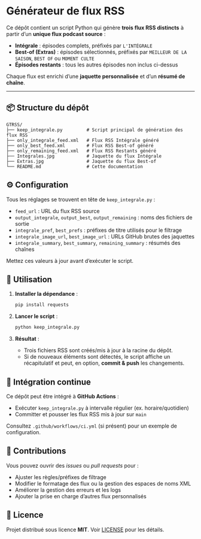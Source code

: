 # Générateur de flux RSS

Ce dépôt contient un script Python qui génère **trois flux RSS distincts** à partir d’un **unique flux podcast source** :

- **Intégrale** : épisodes complets, préfixés par `L'INTÉGRALE`
- **Best-of (Extras)** : épisodes sélectionnés, préfixés par `MEILLEUR DE LA SAISON`, `BEST OF` ou `MOMENT CULTE`
- **Épisodes restants** : tous les autres épisodes non inclus ci-dessus

Chaque flux est enrichi d’une **jaquette personnalisée** et d’un **résumé de chaîne**.

---

## 📦 Structure du dépôt

```
GTRSS/
├── keep_integrale.py         # Script principal de génération des flux RSS
├── only_integrale_feed.xml   # Flux RSS Intégrale généré
├── only_best_feed.xml        # Flux RSS Best-of généré
├── only_remaining_feed.xml   # Flux RSS Restants généré
├── Integrales.jpg            # Jaquette du flux Intégrale
├── Extras.jpg                # Jaquette du flux Best-of
└── README.md                 # Cette documentation
```

## ⚙️ Configuration

Tous les réglages se trouvent en tête de `keep_integrale.py` :

- `feed_url` : URL du flux RSS source  
- `output_integrale`, `output_best`, `output_remaining` : noms des fichiers de sortie  
- `integrale_pref`, `best_prefs` : préfixes de titre utilisés pour le filtrage  
- `integrale_image_url`, `best_image_url` : URLs GitHub brutes des jaquettes  
- `integrale_summary`, `best_summary`, `remaining_summary` : résumés des chaînes

Mettez ces valeurs à jour avant d’exécuter le script.

## 🚀 Utilisation

1. **Installer la dépendance** :

   ```bash
   pip install requests
   ```

2. **Lancer le script** :

   ```bash
   python keep_integrale.py
   ```

3. **Résultat** :

   - Trois fichiers RSS sont créés/mis à jour à la racine du dépôt.
   - Si de nouveaux éléments sont détectés, le script affiche un récapitulatif et peut, en option, **commit & push** les changements.

## 🤖 Intégration continue

Ce dépôt peut être intégré à **GitHub Actions** :

- Exécuter `keep_integrale.py` à intervalle régulier (ex. horaire/quotidien)
- Committer et pousser les flux RSS mis à jour sur `main`

Consultez `.github/workflows/ci.yml` (si présent) pour un exemple de configuration.

## 🤝 Contributions

Vous pouvez ouvrir des *issues* ou *pull requests* pour :

- Ajuster les règles/préfixes de filtrage  
- Modifier le formatage des flux ou la gestion des espaces de noms XML  
- Améliorer la gestion des erreurs et les logs  
- Ajouter la prise en charge d’autres flux personnalisés

## 📄 Licence

Projet distribué sous licence **MIT**. Voir [LICENSE](LICENSE) pour les détails.

